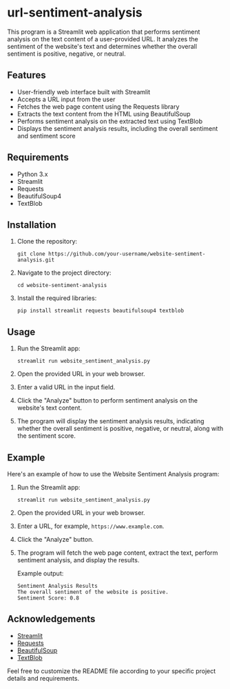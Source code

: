 # url-sentiment-analysis
This program is a Streamlit web application that performs sentiment analysis on the text content of a user-provided URL. It analyzes the sentiment of the website's text and determines whether the overall sentiment is positive, negative, or neutral.

## Features

- User-friendly web interface built with Streamlit
- Accepts a URL input from the user
- Fetches the web page content using the Requests library
- Extracts the text content from the HTML using BeautifulSoup
- Performs sentiment analysis on the extracted text using TextBlob
- Displays the sentiment analysis results, including the overall sentiment and sentiment score

## Requirements

- Python 3.x
- Streamlit
- Requests
- BeautifulSoup4
- TextBlob

## Installation

1. Clone the repository:

   ```
   git clone https://github.com/your-username/website-sentiment-analysis.git
   ```

2. Navigate to the project directory:

   ```
   cd website-sentiment-analysis
   ```

3. Install the required libraries:

   ```
   pip install streamlit requests beautifulsoup4 textblob
   ```

## Usage

1. Run the Streamlit app:

   ```
   streamlit run website_sentiment_analysis.py
   ```

2. Open the provided URL in your web browser.

3. Enter a valid URL in the input field.

4. Click the "Analyze" button to perform sentiment analysis on the website's text content.

5. The program will display the sentiment analysis results, indicating whether the overall sentiment is positive, negative, or neutral, along with the sentiment score.

## Example

Here's an example of how to use the Website Sentiment Analysis program:

1. Run the Streamlit app:

   ```
   streamlit run website_sentiment_analysis.py
   ```

2. Open the provided URL in your web browser.

3. Enter a URL, for example, `https://www.example.com`.

4. Click the "Analyze" button.

5. The program will fetch the web page content, extract the text, perform sentiment analysis, and display the results.

   Example output:
   ```
   Sentiment Analysis Results
   The overall sentiment of the website is positive.
   Sentiment Score: 0.8
   ```

## Acknowledgements

- [Streamlit](https://streamlit.io/)
- [Requests](https://docs.python-requests.org/)
- [BeautifulSoup](https://www.crummy.com/software/BeautifulSoup/)
- [TextBlob](https://textblob.readthedocs.io/)

Feel free to customize the README file according to your specific project details and requirements.
